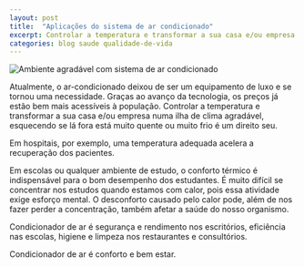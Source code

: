 ```yaml
---
layout: post
title:  "Aplicações do sistema de ar condicionado"
excerpt: Controlar a temperatura e transformar a sua casa e/ou empresa numa ilha de clima agradável, esquecendo se lá fora está muito quente ou muito frio é um direito seu.
categories: blog saude qualidade-de-vida
---
```


![Ambiente agradável com sistema de ar condicionado](https://scontent.fplu1-1.fna.fbcdn.net/v/t1.0-9/13226787_1769877703243378_3556139165334340098_n.png?oh=7029d41799c02147d9ae5700fc73afb9&oe=57C6CAF3)

Atualmente, o ar-condicionado deixou de ser um equipamento de luxo e se tornou uma necessidade. Graças ao avanço da tecnologia, os preços já estão bem mais acessíveis à população. Controlar a temperatura e transformar a sua casa e/ou empresa numa ilha de clima agradável, esquecendo se lá fora está muito quente ou muito frio é um direito seu.

Em hospitais, por exemplo, uma temperatura adequada acelera a recuperação dos pacientes.

Em escolas ou qualquer ambiente de estudo, o conforto térmico é indispensável para o bom desempenho dos estudantes. É muito difícil se concentrar nos estudos quando estamos com calor, pois essa atividade exige esforço mental. O desconforto causado pelo calor pode, além de nos fazer perder a concentração, também afetar a saúde do nosso organismo.

Condicionador de ar é segurança e rendimento nos escritórios, eficiência nas escolas, higiene e limpeza nos restaurantes e consultórios.

Condicionador de ar é conforto e bem estar.
